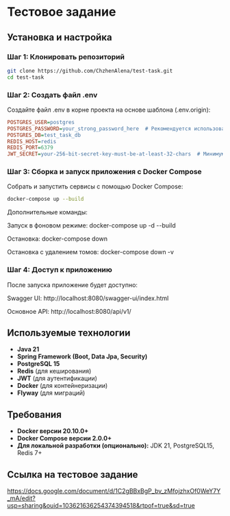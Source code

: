 # Тестовое задание

## Установка и настройка

### Шаг 1: Клонировать репозиторий

```bash
git clone https://github.com/ChzhenAlena/test-task.git
cd test-task
```

### Шаг 2: Создать файл .env

Создайте файл .env в корне проекта на основе шаблона (.env.origin):

```ini
POSTGRES_USER=postgres
POSTGRES_PASSWORD=your_strong_password_here  # Рекомендуется использовать сложный пароль
POSTGRES_DB=test_task_db
REDIS_HOST=redis
REDIS_PORT=6379
JWT_SECRET=your-256-bit-secret-key-must-be-at-least-32-chars  # Минимум 32 символа
```
### Шаг 3: Сборка и запуск приложения с Docker Compose
Собрать и запустить сервисы с помощью Docker Compose:

```bash
docker-compose up --build
```
Дополнительные команды:

Запуск в фоновом режиме: docker-compose up -d --build

Остановка: docker-compose down

Остановка с удалением томов: docker-compose down -v

### Шаг 4: Доступ к приложению
После запуска приложение будет доступно:

Swagger UI: http://localhost:8080/swagger-ui/index.html

Основное API: http://localhost:8080/api/v1/

## Используемые технологии

- **Java 21**
- **Spring Framework (Boot, Data Jpa, Security)**
- **PostgreSQL 15**
- **Redis** (для кеширования)
- **JWT** (для аутентификации)
- **Docker** (для контейнеризации)
- **Flyway** (для миграций)

## Требования

- **Docker версии 20.10.0+**
- **Docker Compose версии 2.0.0+**
- **Для локальной разработки (опционально):** JDK 21, PostgreSQL15, Redis 7+

## Сcылка на тестовое задание
https://docs.google.com/document/d/1C2gBBxBgP_bv_zMfojzhxOf0WeY7Y_mA/edit?usp=sharing&ouid=103621636254374394518&rtpof=true&sd=true
